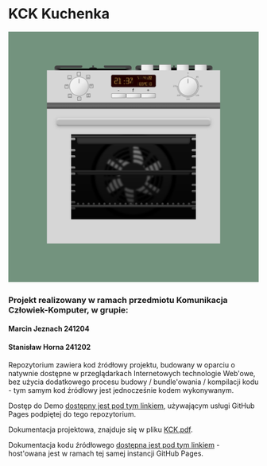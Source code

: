 # KCK Kuchenka

![Preview](https://github.com/ScheiBig/KCK-Kuchenka/blob/main/resources/View.png)

### Projekt realizowany w ramach przedmiotu Komunikacja Człowiek-Komputer, w grupie:
#### Marcin Jeznach 241204
#### Stanisław Horna 241202

Repozytorium zawiera kod źródłowy projektu, budowany w oparciu o natywnie dostępne w przeglądarkach
Internetowych technologie Web'owe, bez użycia dodatkowego procesu budowy / bundle'owania / 
kompilacji kodu - tym samym kod źródłowy jest jednocześnie kodem wykonywanym.

Dostęp do Demo [dostępny jest pod tym linkiem](https://scheibig.github.io/KCK-Kuchenka/src/), używającym usługi GitHub Pages podpiętej do tego
repozytorium.

Dokumentacja projektowa, znajduje się w pliku [KCK.pdf](https://github.com/ScheiBig/KCK-Kuchenka/blob/main/KCK.pdf).

Dokumentacja kodu źródłowego [dostępna jest pod tym linkiem](https://scheibig.github.io/KCK-Kuchenka/) - host'owana jest w ramach tej samej
instancji GitHub Pages.
